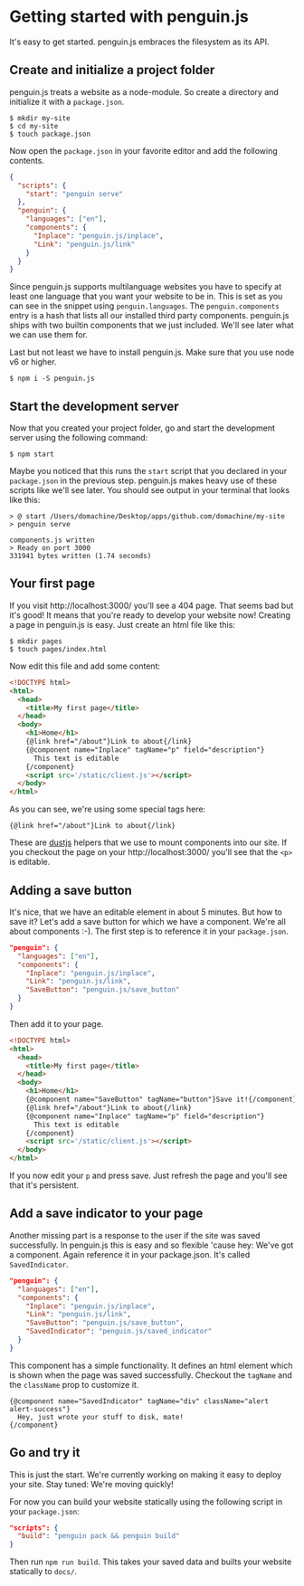 # Getting started with penguin.js

It's easy to get started. penguin.js embraces the filesystem as its API.

## Create and initialize a project folder

penguin.js treats a website as a node-module. So create a directory and initialize it with a
`package.json`.

    $ mkdir my-site
    $ cd my-site
    $ touch package.json

Now open the `package.json` in your favorite editor and add the following contents.

```json
{
  "scripts": {
    "start": "penguin serve"
  },
  "penguin": {
    "languages": ["en"],
    "components": {
      "Inplace": "penguin.js/inplace",
      "Link": "penguin.js/link"
    }
  }
}
```

Since penguin.js supports multilanguage websites you have to specify at least one language that you want
your website to be in. This is set as you can see in the snippet using `penguin.languages`. The
`penguin.components` entry is a hash that lists all our installed third party components. penguin.js
ships with two builtin components that we just included. We'll see later what we can use them for.

Last but not least we have to install penguin.js. Make sure that you use node v6 or higher.

    $ npm i -S penguin.js

## Start the development server

Now that you created your project folder, go and start the development server using the following
command:

    $ npm start

Maybe you noticed that this runs the `start` script that you declared in your `package.json` in the
previous step. penguin.js makes heavy use of these scripts like we'll see later. You should see
output in your terminal that looks like this:

    > @ start /Users/domachine/Desktop/apps/github.com/domachine/my-site
    > penguin serve

    components.js written
    > Ready on port 3000
    331941 bytes written (1.74 seconds)

## Your first page

If you visit http://localhost:3000/ you'll see a 404 page. That seems bad but it's good! It means
that you're ready to develop your website now! Creating a page in penguin.js is easy. Just create an
html file like this:

    $ mkdir pages
    $ touch pages/index.html

Now edit this file and add some content:

```html
<!DOCTYPE html>
<html>
  <head>
    <title>My first page</title>
  </head>
  <body>
    <h1>Home</h1>
    {@link href="/about"}Link to about{/link}
    {@component name="Inplace" tagName="p" field="description"}
      This text is editable
    {/component}
    <script src='/static/client.js'></script>
  </body>
</html>
```

As you can see, we're using some special tags here:

    {@link href="/about"}Link to about{/link}

These are [dustjs](http://www.dustjs.com) helpers that we use to mount components into our site.
If you checkout the page on your http://localhost:3000/ you'll see that the `<p>` is editable.

## Adding a save button

It's nice, that we have an editable element in about 5 minutes. But how to save it? Let's add a save
button for which we have a component. We're all about components :-). The first step is to reference it in your `package.json`.

```json
"penguin": {
  "languages": ["en"],
  "components": {
    "Inplace": "penguin.js/inplace",
    "Link": "penguin.js/link",
    "SaveButton": "penguin.js/save_button"
  }
}
```

Then add it to your page.

```html
<!DOCTYPE html>
<html>
  <head>
    <title>My first page</title>
  </head>
  <body>
    <h1>Home</h1>
    {@component name="SaveButton" tagName="button"}Save it!{/component}
    {@link href="/about"}Link to about{/link}
    {@component name="Inplace" tagName="p" field="description"}
      This text is editable
    {/component}
    <script src='/static/client.js'></script>
  </body>
</html>
```

If you now edit your `p` and press save. Just refresh the page and you'll see that it's persistent.

## Add a save indicator to your page

Another missing part is a response to the user if the site was saved successfully. In penguin.js
this is easy and so flexible 'cause hey: We've got a component. Again reference it in your
package.json. It's called `SavedIndicator`.

```json
"penguin": {
  "languages": ["en"],
  "components": {
    "Inplace": "penguin.js/inplace",
    "Link": "penguin.js/link",
    "SaveButton": "penguin.js/save_button",
    "SavedIndicator": "penguin.js/saved_indicator"
  }
}
```

This component has a simple functionality. It defines an html element which is shown when the page
was saved successfully. Checkout the `tagName` and the `className` prop to customize it.

    {@component name="SavedIndicator" tagName="div" className="alert alert-success"}
      Hey, just wrote your stuff to disk, mate!
    {/component}

## Go and try it

This is just the start. We're currently working on making it easy to deploy your site. Stay tuned:
We're moving quickly!

For now you can build your website statically using the following script in your `package.json`:

```json
"scripts": {
  "build": "penguin pack && penguin build"
}
```

Then run `npm run build`. This takes your saved data and builts your website statically to `docs/`.
